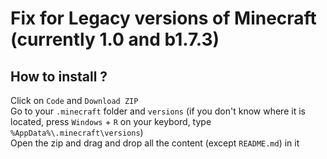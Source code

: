 # Fix for Legacy versions of Minecraft (currently 1.0 and b1.7.3)
## How to install ?
Click on `Code` and `Download ZIP`\
Go to your `.minecraft` folder and `versions` (if you don't know where it is located, press `Windows` + `R` on your keybord, type `%AppData%\.minecraft\versions`)\
Open the zip and drag and drop all the content (except `README.md`) in it
